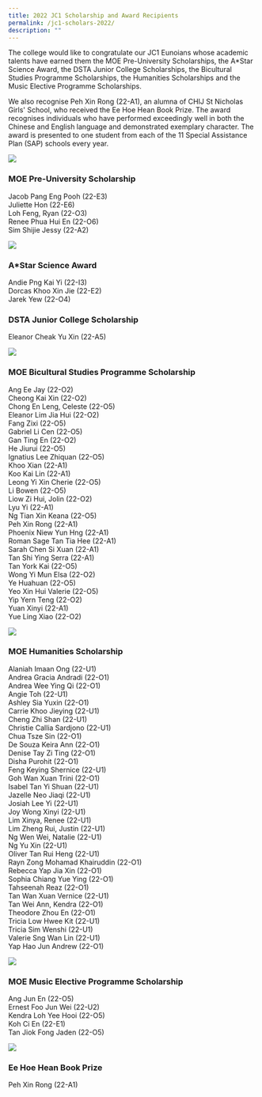 ```yaml
---
title: 2022 JC1 Scholarship and Award Recipients
permalink: /jc1-scholars-2022/
description: ""
---
```



The college would like to congratulate our JC1 Eunoians whose academic talents have earned them the MOE Pre-University Scholarships, the A\*Star Science Award, the DSTA Junior College Scholarships, the Bicultural Studies Programme Scholarships, the Humanities Scholarships and the Music Elective Programme Scholarships.

We also recognise Peh Xin Rong (22-A1), an alumna of CHIJ St Nicholas Girls' School, who received the Ee Hoe Hean Book Prize. The award recognises individuals who have performed exceedingly well in both the Chinese and English language and demonstrated exemplary character. The award is presented to one student from each of the 11 Special Assistance Plan (SAP) schools every year.

![](/images/2022-MPU-Scholars_for-web.jpg)

### MOE Pre-University Scholarship

Jacob Pang Eng Pooh (22-E3) <br>
Juliette Hon (22-E6) <br>
Loh Feng, Ryan (22-O3) <br>
Renee Phua Hui En (22-O6) <br>
Sim Shijie Jessy (22-A2)

![](/images/2022-ASTARDSTA-Scholars_for-web-1.jpg)

### A\*Star Science Award

Andie Png Kai Yi (22-I3) <br>
Dorcas Khoo Xin Jie (22-E2) <br> 
Jarek Yew (22-O4)

### DSTA Junior College Scholarship

Eleanor Cheak Yu Xin (22-A5)

![](/images/2022-BSP-Scholars_for-web.jpg)

### MOE Bicultural Studies Programme Scholarship

Ang Ee Jay (22-O2) <br>
Cheong Kai Xin (22-O2) <br>
Chong En Leng, Celeste (22-O5) <br>
Eleanor Lim Jia Hui (22-O2) <br> 
Fang Zixi (22-O5) <br> 
Gabriel Li Cen (22-O5) <br> 
Gan Ting En (22-O2) <br> 
He Jiurui (22-O5) <br> 
Ignatius Lee Zhiquan (22-O5) <br> 
Khoo Xian (22-A1) <br> 
Koo Kai Lin (22-A1) <br> 
Leong Yi Xin Cherie (22-O5) <br> 
Li Bowen (22-O5) <br> 
Liow Zi Hui, Jolin (22-O2) <br> 
Lyu Yi (22-A1) <br> 
Ng Tian Xin Keana (22-O5) <br> 
Peh Xin Rong (22-A1) <Br> 
Phoenix Niew Yun Hng (22-A1) <Br>
Roman Sage Tan Tia Hee (22-A1) <br> 
Sarah Chen Si Xuan (22-A1) <br> 
Tan Shi Ying Serra (22-A1) <br> 
Tan York Kai (22-O5) <br> 
Wong Yi Mun Elsa (22-O2) <Br> 
Ye Huahuan (22-O5) <Br> 
Yeo Xin Hui Valerie (22-O5) <br> 
Yip Yern Teng (22-O2) <br> 
Yuan Xinyi (22-A1) <Br> 
Yue Ling Xiao (22-O2)

![](/images/2022-HSP-Scholars_for-web.jpg)


### MOE Humanities Scholarship

Alaniah Imaan Ong (22-U1) <br> 
Andrea Gracia Andradi (22-O1) <br> 
Andrea Wee Ying Qi (22-O1) <br> 
Angie Toh (22-U1) <Br> 
Ashley Sia Yuxin (22-O1) <Br> 
Carrie Khoo Jieying (22-U1) <br> 
Cheng Zhi Shan (22-U1) <br> 
Christie Callia Sardjono (22-U1) <Br> 
Chua Tsze Sin (22-O1) <br> 
De Souza Keira Ann (22-O1) <Br> 
Denise Tay Zi Ting (22-O1) <Br> 
Disha Purohit (22-O1) <Br> 
Feng Keying Shernice (22-U1) <Br> 
Goh Wan Xuan Trini (22-O1) <Br> 
Isabel Tan Yi Shuan (22-U1) <br> 
Jazelle Neo Jiaqi (22-U1) <Br> 
Josiah Lee Yi (22-U1) <br> 
Joy Wong Xinyi (22-U1) <Br> 
Lim Xinya, Renee (22-U1) <Br> 
Lim Zheng Rui, Justin (22-U1) <Br> 
Ng Wen Wei, Natalie (22-U1) <Br> 
Ng Yu Xin (22-U1) <Br> 
Oliver Tan Rui Heng (22-U1) <Br> 
Rayn Zong Mohamad Khairuddin (22-O1) <br> 
Rebecca Yap Jia Xin (22-O1) <br> 
Sophia Chiang Yue Ying (22-O1) <Br> 
Tahseenah Reaz (22-O1) <Br> 
Tan Wan Xuan Vernice (22-U1) <Br> 
Tan Wei Ann, Kendra (22-O1) <Br> 
Theodore Zhou En (22-O1) <Br> 
Tricia Low Hwee Kit (22-U1) <Br> 
Tricia Sim Wenshi (22-U1) <br> 
Valerie Sng Wan Lin (22-U1) <Br> 
Yap Hao Jun Andrew (22-O1)

![](/images/2022-MEP-Scholars-scaled-e1667182650743.jpg)

### MOE Music Elective Programme Scholarship

Ang Jun En (22-O5) <br> 
Ernest Foo Jun Wei (22-U2) <br> 
Kendra Loh Yee Hooi (22-O5) <br> 
Koh Ci En (22-E1) <Br> 
Tan Jiok Fong Jaden (22-O5)

![](/images/Peh-Xin-Rong-22-A1-scaled-e1666842431255.jpg)

### Ee Hoe Hean Book Prize

Peh Xin Rong (22-A1)
